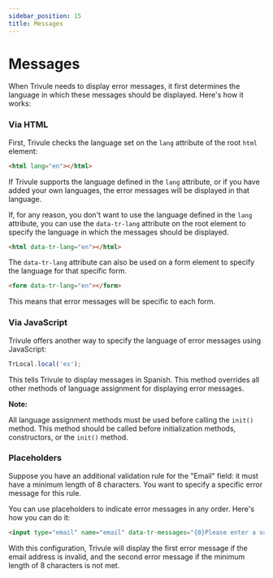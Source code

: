 ```yaml
---
sidebar_position: 15
title: Messages
---
```

 
# Messages

When Trivule needs to display error messages, it first determines the language in which these messages should be displayed. Here's how it works:

### Via HTML

First, Trivule checks the language set on the `lang` attribute of the root `html` element:
```html
<html lang="en"></html>
```

If Trivule supports the language defined in the `lang` attribute, or if you have added your own languages, the error messages will be displayed in that language.

If, for any reason, you don't want to use the language defined in the `lang` attribute, you can use the `data-tr-lang` attribute on the root element to specify the language in which the messages should be displayed.

```html
<html data-tr-lang="en"></html>
```

The `data-tr-lang` attribute can also be used on a form element to specify the language for that specific form.
```html
<form data-tr-lang="en"></form>
```
This means that error messages will be specific to each form.

### Via JavaScript

Trivule offers another way to specify the language of error messages using JavaScript:

```javascript
TrLocal.local('es');
```
This tells Trivule to display messages in Spanish. This method overrides all other methods of language assignment for displaying error messages.

**Note:**

All language assignment methods must be used before calling the `init()` method.
This method should be called before initialization methods, constructors, or the `init()` method.

### Placeholders

Suppose you have an additional validation rule for the "Email" field: it must have a minimum length of 8 characters. You want to specify a specific error message for this rule.

You can use placeholders to indicate error messages in any order. Here's how you can do it:

```html
<input type="email" name="email" data-tr-messages="{0}Please enter a valid email address|{1}Email must be at least 8 characters long">
```

With this configuration, Trivule will display the first error message if the email address is invalid, and the second error message if the minimum length of 8 characters is not met.